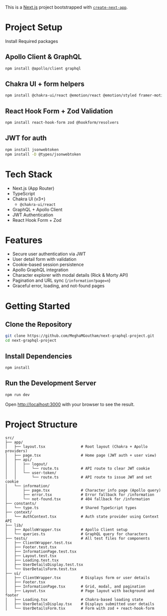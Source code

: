 This is a [Next.js](https://nextjs.org) project bootstrapped with [`create-next-app`](https://nextjs.org/docs/app/api-reference/cli/create-next-app).

# Project Setup

Install Required packages

## Apollo Client & GraphQL

```bash
npm install @apollo/client graphql
```

## Chakra UI + form helpers

```bash
npm install @chakra-ui/react @emotion/react @emotion/styled framer-motion
```

## React Hook Form + Zod Validation

```bash
npm install react-hook-form zod @hookform/resolvers
```

## JWT for auth

```bash
npm install jsonwebtoken
npm install -D @types/jsonwebtoken
```

# Tech Stack

- Next.js (App Router)
- TypeScript
- Chakra UI (v3+)
  - `@chakra-ui/react`
- GraphQL + Apollo Client
- JWT Authentication
- React Hook Form + Zod

# Features

- Secure user authentication via JWT
- User detail form with validation
- Cookie-based session persistence
- Apollo GraphQL integration
- Character explorer with modal details (Rick & Morty API)
- Pagination and URL sync (`/information?page=n`)
- Graceful error, loading, and not-found pages

# Getting Started

## Clone the Repository

```bash
git clone https://github.com/MeghaMGoutham/next-graphql-project.git
cd next-graphql-project
```

## Install Dependencies

```bash
npm install
```

## Run the Development Server

```bash
npm run dev
```

Open [http://localhost:3000](http://localhost:3000) with your browser to see the result.

# Project Structure

```plaintext
src/
├── app/
│   ├── layout.tsx                # Root layout (Chakra + Apollo providers)
│   ├── page.tsx                  # Home page (JWT auth + user view)
│   ├── api/
│   │   ├── logout/
│   │   │   └── route.ts          # API route to clear JWT cookie
│   │   └── user-token/
│   │       └── route.ts          # API route to issue JWT and set cookie
│   └── information/
│       ├── page.tsx              # Character info page (Apollo query)
│       ├── error.tsx             # Error fallback for /information
│       └── not-found.tsx         # 404 fallback for /information
├── constants/
│   └── type.ts                   # Shared TypeScript types
├── context/
│   └── AuthContext.tsx           # Auth state provider using Context API
├── lib/
│   ├── ApolloWrapper.tsx         # Apollo Client setup
│   └── queries.ts                # GraphQL query for characters
├── tests/                        # All test files for components
│   ├── ClientWrapper.test.tsx
│   ├── Footer.test.tsx
│   ├── InformationPage.test.tsx
│   ├── Layout.test.tsx
│   ├── Loading.test.tsx
│   ├── UserDetailsDisplay.test.tsx
│   └── UserDetailsForm.test.tsx
├── ui/
│   ├── ClientWrapper.tsx         # Displays form or user details
│   ├── Footer.tsx
│   ├── InformationPage.tsx       # Grid, modal, and pagination
│   ├── Layout.tsx                # Page layout with background and footer
│   ├── Loading.tsx               # Chakra-based loading state
│   ├── UserDetailsDisplay.tsx    # Displays submitted user details
│   └── UserDetailsForm.tsx       # Form with zod + react-hook-form

```
